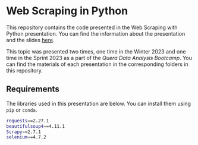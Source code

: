 # Web Scraping in Python

This repository contains the code presented in the Web Scraping with Python presentation. You can find the information about the presentation and the slides [here](https://parsa-abbasi.github.io/talk/web-scraping-in-python/).

This topic was presented two times, one time in the Winter 2023 and one time in the Sprint 2023 as a part of the *Quera Data Analysis Bootcamp*. You can find the materials of each presentation in the corresponding folders in this repository.

## Requirements
The libraries used in this presentation are below. You can install them using `pip` or `conda`.

```bash
requests==2.27.1
beautifulsoup4==4.11.1
Scrapy==2.7.1
selenium==4.7.2
```